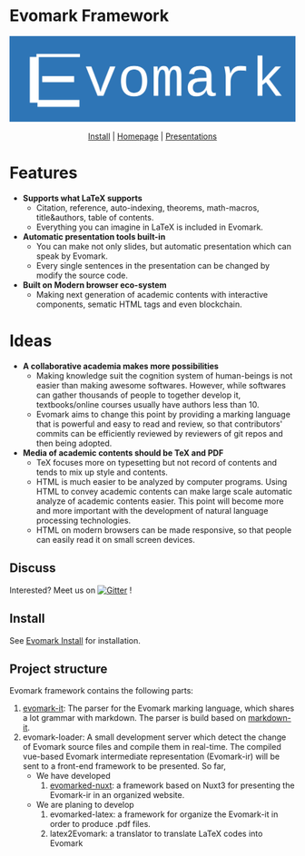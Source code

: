 # Evomark Framework

<div style="margin:auto;">

![Evomark](./docs_src/evomark.svg)

<p style="text-align:center;">
<a href="http://www.evoevolver.org/install">Install</a> | <a href="http://www.evoevolver.org">Homepage</a> | <a href="http://www.evoevolver.org/introduction">Presentations</a>
</p>

</div>

# Features

- **Supports what LaTeX supports**
    - Citation, reference, auto-indexing, theorems, math-macros, title&authors, table of contents. 
    - Everything you can imagine in LaTeX is included in Evomark.
- **Automatic presentation tools built-in**
    - You can make not only slides, but automatic presentation which can speak by Evomark. 
    - Every single sentences in the presentation can be changed by modify the source code.
- **Built on Modern browser eco-system**
    - Making next generation of academic contents with interactive components, sematic HTML tags and even blockchain.

# Ideas

- **A collaborative academia makes more possibilities**
    - Making knowledge suit the cognition system of human-beings is not easier than making awesome softwares. However, while softwares can gather thousands of people to together develop it, textbooks/online courses usually have authors less than 10.
    - Evomark aims to change this point by providing a marking language that is powerful and easy to read and review, so that contributors' commits can be efficiently reviewed by reviewers of git repos and then being adopted.
- **Media of academic contents should be TeX and PDF**
    - TeX focuses more on typesetting but not record of contents and tends to mix up style and contents.
    - HTML is much easier to be analyzed by computer programs. Using HTML to convey academic contents can make large scale automatic analyze of academic contents easier. This point will become more and more important with the development of natural language processing technologies.
    - HTML on modern browsers can be made responsive, so that people can easily read it on small screen devices.



## Discuss

Interested? Meet us on
[![Gitter](https://badges.gitter.im/EvoEvolver/community.svg)](https://gitter.im/EvoEvolver/community?utm_source=badge&utm_medium=badge&utm_campaign=pr-badge) !

## Install

See [Evomark Install](http://www.evoevolver.org/install) for installation.

## Project structure

Evomark framework contains the following parts:

1. [evomark-it](https://github.com/EvoEvolver/Evomark-it): The parser for the Evomark marking language, which shares a lot grammar with markdown. The parser is build based on [markdown-it](https://github.com/markdown-it/markdown-it). 
1. evomark-loader: A small development server which detect the change of Evomark source files and compile them in real-time. The compiled vue-based Evomark intermediate representation (Evomark-ir) will be sent to a front-end framework to be presented. So far, 
    - We have developed
        1. [evomarked-nuxt](https://github.com/EvoEvolver/Evomarked-nuxt): a framework based on Nuxt3 for presenting the Evomark-ir in an organized website.
    - We are planing to develop
        1. evomarked-latex: a framework for organize the Evomark-it in order to produce .pdf files.
        2. latex2Evomark: a translator to translate LaTeX codes into Evomark